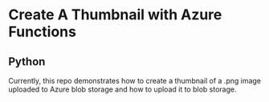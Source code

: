 # Create A Thumbnail with Azure Functions
## Python
Currently, this repo demonstrates how to create a thumbnail of a .png image uploaded to Azure blob storage and how to upload it to blob storage. 
